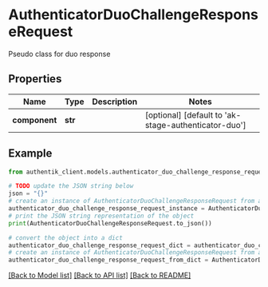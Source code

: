# AuthenticatorDuoChallengeResponseRequest

Pseudo class for duo response

## Properties

Name | Type | Description | Notes
------------ | ------------- | ------------- | -------------
**component** | **str** |  | [optional] [default to 'ak-stage-authenticator-duo']

## Example

```python
from authentik_client.models.authenticator_duo_challenge_response_request import AuthenticatorDuoChallengeResponseRequest

# TODO update the JSON string below
json = "{}"
# create an instance of AuthenticatorDuoChallengeResponseRequest from a JSON string
authenticator_duo_challenge_response_request_instance = AuthenticatorDuoChallengeResponseRequest.from_json(json)
# print the JSON string representation of the object
print(AuthenticatorDuoChallengeResponseRequest.to_json())

# convert the object into a dict
authenticator_duo_challenge_response_request_dict = authenticator_duo_challenge_response_request_instance.to_dict()
# create an instance of AuthenticatorDuoChallengeResponseRequest from a dict
authenticator_duo_challenge_response_request_from_dict = AuthenticatorDuoChallengeResponseRequest.from_dict(authenticator_duo_challenge_response_request_dict)
```
[[Back to Model list]](../README.md#documentation-for-models) [[Back to API list]](../README.md#documentation-for-api-endpoints) [[Back to README]](../README.md)


